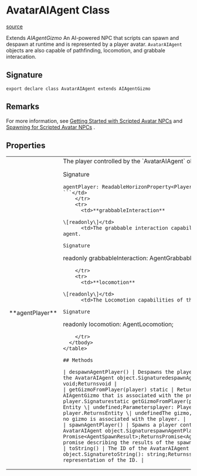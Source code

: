 # AvatarAIAgent Class

[source](https://developers.meta.com/horizon-worlds/reference/2.0.0/avatar_ai_agent_avataraiagent)

Extends *AIAgentGizmo* An AI-powered NPC that scripts can spawn and despawn at runtime and is represented by a player avatar. `AvatarAIAgent` objects are also capable of pathfinding, locomotion, and grabbale interacation.

## Signature

```
export declare class AvatarAIAgent extends AIAgentGizmo
```

## Remarks

For more information, see [Getting Started with Scripted Avatar NPCs](https://developers.meta.com/horizon-worlds/learn/documentation/desktop-editor/npcs/scripted-avatar-npcs/getting-started-with-scripted-avatar-npcs) and [Spawning for Scripted Avatar NPCs](https://developers.meta.com/horizon-worlds/learn/documentation/desktop-editor/npcs/scripted-avatar-npcs/spawning-for-scripted-avatar-npcs) .

## Properties

<table>
  <tbody>
    <tr>
      <td>**agentPlayer**</td>
      <td>The player controlled by the `AvatarAIAgent` object.

Signature

```
agentPlayer: ReadableHorizonProperty<Player | undefined>;
```</td>
    </tr>
    <tr>
      <td>**grabbableInteraction**

\[readonly\]</td>
      <td>The grabbable interaction capabilities of the agent.

Signature

```
readonly grabbableInteraction: AgentGrabbableInteraction;
```</td>
    </tr>
    <tr>
      <td>**locomotion**

\[readonly\]</td>
      <td>The Locomotion capabilities of the agent.

Signature

```
readonly locomotion: AgentLocomotion;
```</td>
    </tr>
  </tbody>
</table>

## Methods

| despawnAgentPlayer() | Despawns the player controlled by the AvatarAIAgent object.SignaturedespawnAgentPlayer(): void;Returnsvoid |
| getGizmoFromPlayer(player) static | Returns the AIAgentGizmo that is associated with the provided player.Signaturestatic getGizmoFromPlayer(player: Player): Entity \| undefined;Parametersplayer: PlayerThe player.ReturnsEntity \| undefinedThe gizmo, or undefined if no gizmo is associated with the player. |
| spawnAgentPlayer() | Spawns a player controlled by the AvatarAIAgent object.SignaturespawnAgentPlayer(): Promise<AgentSpawnResult>;ReturnsPromise<AgentSpawnResult>A promise describing the results of the spawn operation. |
| toString() | The ID of the AvatarAIAgent object.SignaturetoString(): string;ReturnsstringA string representation of the ID. |